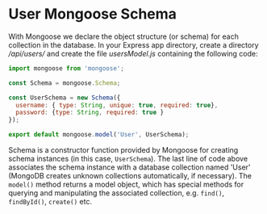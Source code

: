 # User Mongoose Schema

With Mongoose we declare the object structure (or schema) for each collection in the database. In your Express app directory, create a directory */api/users/* and create the file *usersModel.js* containing the following code:

```javascript
import mongoose from 'mongoose';

const Schema = mongoose.Schema;

const UserSchema = new Schema({
  username: { type: String, unique: true, required: true},
  password: {type: String, required: true }
});

export default mongoose.model('User', UserSchema);
```

Schema is a constructor function provided by Mongoose for creating schema instances (in this case, ``UserSchema``). The last line of code above associates the schema instance with a database collection named 'User' (MongoDB creates unknown collections automatically, if necessary). The ``model()`` method returns a model object, which has special methods for querying and manipulating the associated collection, e.g. ``find()``, ``findById()``, ``create()`` etc.


